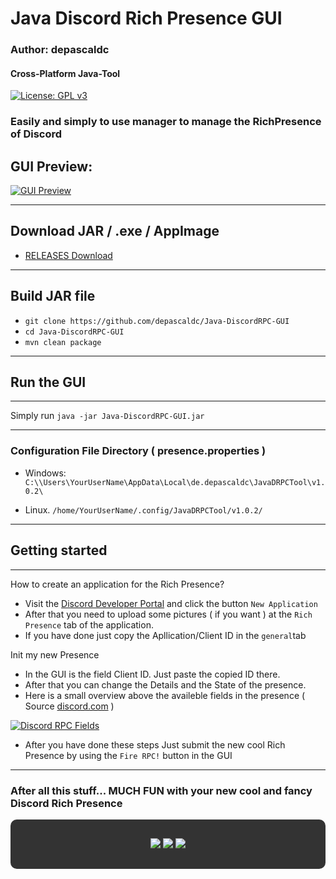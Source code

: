 # Java Discord Rich Presence GUI

### Author: depascaldc

#### Cross-Platform Java-Tool

[![License: GPL v3](https://img.shields.io/badge/License-GPL%20v3-blue.svg)](LICENSE)


### Easily and simply to use manager to manage the RichPresence of Discord

## GUI Preview:
[![GUI Preview](https://depascaldc.xyz/media/java_discord_richpresence_tool_preview.png)](https://depascaldc.xyz)

---

## Download JAR / .exe / AppImage
- [RELEASES Download](https://github.com/depascaldc/Java-DiscordRPC-GUI/releases/)

---
## Build JAR file
- `git clone https://github.com/depascaldc/Java-DiscordRPC-GUI`
- `cd Java-DiscordRPC-GUI`
- `mvn clean package`

---

## Run the GUI
---

Simply run `java -jar Java-DiscordRPC-GUI.jar`

---


### Configuration File Directory ( presence.properties ) 

- Windows: `C:\\Users\YourUserName\AppData\Local\de.depascaldc\JavaDRPCTool\v1.0.2\`

- Linux. `/home/YourUserName/.config/JavaDRPCTool/v1.0.2/`

---

## Getting started
-------------
How to create an application for the Rich Presence?
- Visit the [Discord Developer Portal](https://discord.com/developers) and click the button `New Application`
- After that you need to upload some pictures ( if you want ) at the `Rich Presence` tab of the application.
- If you have done just copy the Apllication/Client ID in the `general`tab

Init my new Presence
- In the GUI is the field Client ID. Just paste the copied ID there.
- After that you can change the Details and the State of the presence.
- Here is a small overview above the availeble fields in the presence ( Source [discord.com](https://discord.com/developers/docs/rich-presence/how-to) )

[![Discord RPC Fields](https://discord.com/assets/43bef54c8aee2bc0fd1c717d5f8ae28a.png)](https://discord.com/assets/43bef54c8aee2bc0fd1c717d5f8ae28a.png)


- After you have done these steps Just submit the new cool Rich Presence by using the `Fire RPC!` button in the GUI

-------------


### After all this stuff... MUCH FUN with your new cool and fancy Discord Rich Presence


<div style="background:#333; border-radius:10px; padding:30px;" align="center">
    <a style="color:#00ff00" target="_blank" href="https://github.com/depascaldc/"><img src="https://img.shields.io/github/followers/depascaldc?label=GitHub%20Followers&logo=GitHub&logoColor=%23ffffff&style=flat-square"></img></a>
    <a style="color:#00ff00" target="_blank" href="https://discord.gg/Hjymztg5rR"><img src="https://img.shields.io/discord/776519121147527210?label=depascaldc.xyz%20Discord&logo=Discord&logoColor=%23ffffff&style=flat-square"></img></a>
    <a style="color:#00ff00" target="_blank" href="https://www.paypal.com/paypalme/depascaldc"><img src="https://img.shields.io/static/v1?label=Donate%20Via%20Paypal&message=paypal&style=flat-square&logo=paypal&color=lightgrey"></img></a>
</div>





